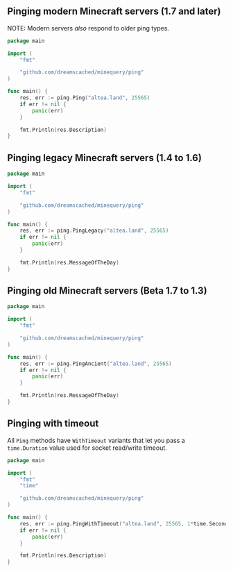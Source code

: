 ## Pinging modern Minecraft servers (1.7 and later)

NOTE: Modern servers *also* respond to older ping types.

```go
package main

import (
	"fmt"

	"github.com/dreamscached/minequery/ping"
)

func main() {
	res, err := ping.Ping("altea.land", 25565)
	if err != nil {
		panic(err)
	}

	fmt.Println(res.Description)
}
```

## Pinging legacy Minecraft servers (1.4 to 1.6)

```go
package main

import (
	"fmt"

	"github.com/dreamscached/minequery/ping"
)

func main() {
	res, err := ping.PingLegacy("altea.land", 25565)
	if err != nil {
		panic(err)
	}

	fmt.Println(res.MessageOfTheDay)
}
```

## Pinging old Minecraft servers (Beta 1.7 to 1.3)

```go
package main

import (
	"fmt"

	"github.com/dreamscached/minequery/ping"
)

func main() {
	res, err := ping.PingAncient("altea.land", 25565)
	if err != nil {
		panic(err)
	}

	fmt.Println(res.MessageOfTheDay)
}
```

## Pinging with timeout

All `Ping` methods have `WithTimeout` variants that let you pass a `time.Duration` value used for socket read/write
timeout.

```go
package main

import (
	"fmt"
	"time"

	"github.com/dreamscached/minequery/ping"
)

func main() {
	res, err := ping.PingWithTimeout("altea.land", 25565, 1*time.Second)
	if err != nil {
		panic(err)
	}

	fmt.Println(res.Description)
}
```

